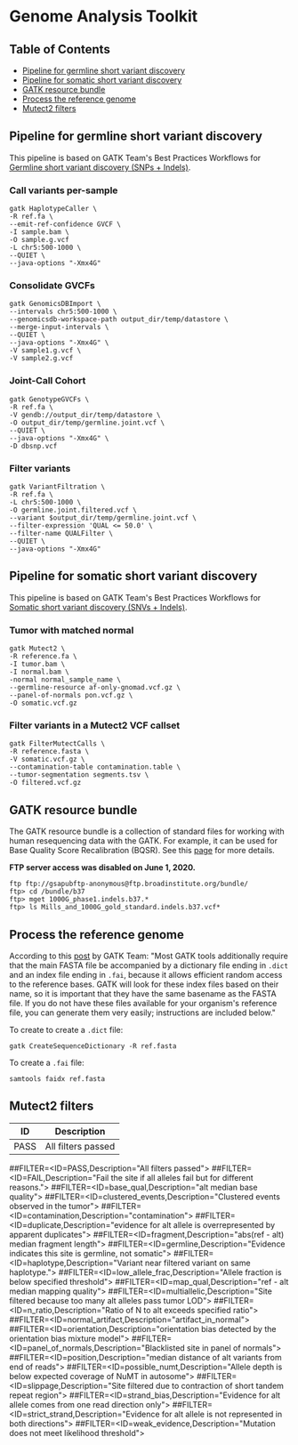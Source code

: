 # Genome Analysis Toolkit

## Table of Contents

* [Pipeline for germline short variant discovery](#Pipeline-for-germline-short-variant-discovery)
* [Pipeline for somatic short variant discovery](#Pipeline-for-somatic-short-variant-discovery)
* [GATK resource bundle](#GATK-resource-bundle)
* [Process the reference genome](#Process-the-reference-genome)
* [Mutect2 filters](#Mutect2-filters)

## Pipeline for germline short variant discovery <a name="Pipeline-for-germline-short-variant-discovery"></a>

This pipeline is based on GATK Team's Best Practices Workflows for [Germline short variant discovery (SNPs + Indels)](https://gatk.broadinstitute.org/hc/en-us/articles/360035535932-Germline-short-variant-discovery-SNPs-Indels-).

### Call variants per-sample

```
gatk HaplotypeCaller \
-R ref.fa \
--emit-ref-confidence GVCF \
-I sample.bam \
-O sample.g.vcf
-L chr5:500-1000 \
--QUIET \
--java-options "-Xmx4G"
```

### Consolidate GVCFs

```
gatk GenomicsDBImport \
--intervals chr5:500-1000 \
--genomicsdb-workspace-path output_dir/temp/datastore \
--merge-input-intervals \
--QUIET \
--java-options "-Xmx4G" \
-V sample1.g.vcf \
-V sample2.g.vcf
```

### Joint-Call Cohort

```
gatk GenotypeGVCFs \
-R ref.fa \
-V gendb://output_dir/temp/datastore \
-O output_dir/temp/germline.joint.vcf \
--QUIET \
--java-options "-Xmx4G" \
-D dbsnp.vcf
```

### Filter variants

```
gatk VariantFiltration \
-R ref.fa \
-L chr5:500-1000 \
-O germline.joint.filtered.vcf \
--variant $output_dir/temp/germline.joint.vcf \
--filter-expression 'QUAL <= 50.0' \
--filter-name QUALFilter \
--QUIET \
--java-options "-Xmx4G"
```

## Pipeline for somatic short variant discovery <a name="Pipeline-for-somatic-short-variant-discovery"></a>

This pipeline is based on GATK Team's Best Practices Workflows for [Somatic short variant discovery (SNVs + Indels)](https://gatk.broadinstitute.org/hc/en-us/articles/360035894731).

### Tumor with matched normal

```
gatk Mutect2 \
-R reference.fa \
-I tumor.bam \
-I normal.bam \
-normal normal_sample_name \
--germline-resource af-only-gnomad.vcf.gz \
--panel-of-normals pon.vcf.gz \
-O somatic.vcf.gz
```

### Filter variants in a Mutect2 VCF callset

```
gatk FilterMutectCalls \
-R reference.fasta \
-V somatic.vcf.gz \
--contamination-table contamination.table \
--tumor-segmentation segments.tsv \
-O filtered.vcf.gz
```

## GATK resource bundle <a name="GATK-resource-bundle"></a>

The GATK resource bundle is a collection of standard files for working with human resequencing data with the GATK. For example, it can be used for Base Quality Score Recalibration (BQSR). See this [page](https://gatk.broadinstitute.org/hc/en-us/articles/360035890811-Resource-bundle) for more details.

**FTP server access was disabled on June 1, 2020.**

```
ftp ftp://gsapubftp-anonymous@ftp.broadinstitute.org/bundle/
ftp> cd /bundle/b37
ftp> mget 1000G_phase1.indels.b37.*
ftp> ls Mills_and_1000G_gold_standard.indels.b37.vcf*
```

## Process the reference genome <a name="Process-the-reference-genome"></a>

According to this [post](https://gatk.broadinstitute.org/hc/en-us/articles/360035531652-FASTA-Reference-genome-format) by GATK Team: "Most GATK tools additionally require that the main FASTA file be accompanied by a dictionary file ending in `.dict` and an index file ending in `.fai`, because it allows efficient random access to the reference bases. GATK will look for these index files based on their name, so it is important that they have the same basename as the FASTA file. If you do not have these files available for your organism's reference file, you can generate them very easily; instructions are included below."

To create to create a `.dict` file:

```
gatk CreateSequenceDictionary -R ref.fasta
```

To create a `.fai` file:

```
samtools faidx ref.fasta
```

## Mutect2 filters <a name="Mutect2-filters"></a>

| ID     | Description        |
| ------ | ------------------ |
| PASS   | All filters passed |





##FILTER=<ID=PASS,Description="All filters passed">
##FILTER=<ID=FAIL,Description="Fail the site if all alleles fail but for different reasons.">
##FILTER=<ID=base_qual,Description="alt median base quality">
##FILTER=<ID=clustered_events,Description="Clustered events observed in the tumor">
##FILTER=<ID=contamination,Description="contamination">
##FILTER=<ID=duplicate,Description="evidence for alt allele is overrepresented by apparent duplicates">
##FILTER=<ID=fragment,Description="abs(ref - alt) median fragment length">
##FILTER=<ID=germline,Description="Evidence indicates this site is germline, not somatic">
##FILTER=<ID=haplotype,Description="Variant near filtered variant on same haplotype.">
##FILTER=<ID=low_allele_frac,Description="Allele fraction is below specified threshold">
##FILTER=<ID=map_qual,Description="ref - alt median mapping quality">
##FILTER=<ID=multiallelic,Description="Site filtered because too many alt alleles pass tumor LOD">
##FILTER=<ID=n_ratio,Description="Ratio of N to alt exceeds specified ratio">
##FILTER=<ID=normal_artifact,Description="artifact_in_normal">
##FILTER=<ID=orientation,Description="orientation bias detected by the orientation bias mixture model">
##FILTER=<ID=panel_of_normals,Description="Blacklisted site in panel of normals">
##FILTER=<ID=position,Description="median distance of alt variants from end of reads">
##FILTER=<ID=possible_numt,Description="Allele depth is below expected coverage of NuMT in autosome">
##FILTER=<ID=slippage,Description="Site filtered due to contraction of short tandem repeat region">
##FILTER=<ID=strand_bias,Description="Evidence for alt allele comes from one read direction only">
##FILTER=<ID=strict_strand,Description="Evidence for alt allele is not represented in both directions">
##FILTER=<ID=weak_evidence,Description="Mutation does not meet likelihood threshold">
